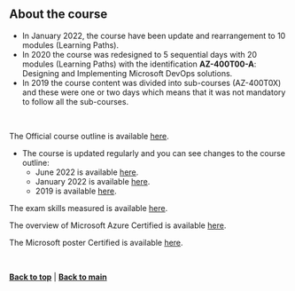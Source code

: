 <a id="top" />
<a id="about-the-course" />

<br/>

## About the course

- In January 2022, the course have been update and rearrangement to 10 modules (Learning Paths). 
- In 2020 the course was redesigned to 5 sequential days with 20 modules (Learning Paths) with the identification **AZ-400T00-A**: Designing and Implementing Microsoft DevOps solutions.
- In 2019 the course content was divided into sub-courses (AZ-400T0X) and these were one or two days which means that it was not mandatory to follow all the sub-courses.

<br/>

The Official course outline is available [here](https://docs.microsoft.com/en-us/learn/certifications/courses/az-400t00).


- The course is updated regularly and you can see changes to the course outline:
   * June 2022 is available [here](./Outline202206.md). 
   * January 2022 is available [here](./Outline202201.md).
   * 2019 is available [here](./2019/README.md).

The exam skills measured is available [here](https://docs.microsoft.com/en-us/learn/certifications/exams/az-400).

The overview of Microsoft Azure Certified is available [here](http://aka.ms/AzureTrainCertDeck).

The Microsoft poster Certified is available [here](https://aka.ms/TrainCertPoster).


<br/>

[**Back to top**](#top) | [**Back to main**](./README.md)

<br/>
